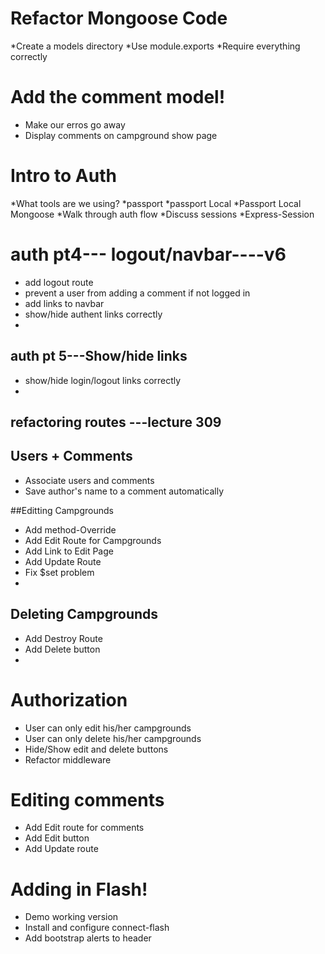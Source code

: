 # Refactor Mongoose Code
*Create a models directory
*Use module.exports
*Require everything correctly

# Add the comment model!
* Make our erros go away
* Display comments on campground show page

# Intro to Auth
*What tools are we using?
    *passport
    *passport Local
    *Passport Local Mongoose
*Walk through auth flow
*Discuss sessions
    *Express-Session
    
    
# auth pt4--- logout/navbar----v6

* add logout route
* prevent a user from adding a comment if not logged in
* add links to navbar
* show/hide authent links correctly
* 

## auth pt 5---Show/hide links
* show/hide login/logout links correctly
* 

## refactoring routes ---lecture 309


## Users + Comments
* Associate users and comments
* Save author's name to a comment automatically


##Editting Campgrounds
* Add method-Override
* Add Edit Route for Campgrounds
* Add Link to Edit Page
* Add Update Route
* Fix $set problem
* 
## Deleting Campgrounds
* Add Destroy Route
* Add Delete button
*

# Authorization
* User can only edit his/her campgrounds
* User can only delete his/her campgrounds
* Hide/Show edit and delete buttons
* Refactor middleware

<!--/campground/:id/comments/:comment_id/edit-->

# Editing comments
* Add Edit route for comments
* Add Edit button
* Add Update route

# Adding in Flash!
* Demo working version
* Install and configure connect-flash
* Add bootstrap alerts to header


    
